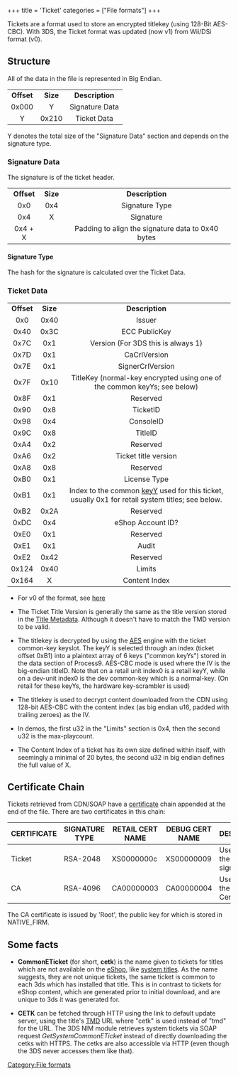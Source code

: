 +++
title = 'Ticket'
categories = ["File formats"]
+++

Tickets are a format used to store an encrypted titlekey (using 128-Bit
AES-CBC). With 3DS, the Ticket format was updated (now v1) from Wii/DSi
format (v0).

## Structure

All of the data in the file is represented in Big Endian.

|            |          |                 |
|:----------:|:--------:|:---------------:|
| **Offset** | **Size** | **Description** |
|   0x000    |    Y     | Signature Data  |
|     Y      |  0x210   |   Ticket Data   |

Y denotes the total size of the "Signature Data" section and depends on
the signature type.

### Signature Data

The signature is of the ticket header.

|            |          |                                                   |
|:----------:|:--------:|:-------------------------------------------------:|
| **Offset** | **Size** |                  **Description**                  |
|    0x0     |   0x4    |                  Signature Type                   |
|    0x4     |    X     |                     Signature                     |
|  0x4 + X   |          | Padding to align the signature data to 0x40 bytes |

#### Signature Type

The hash for the signature is calculated over the Ticket Data.

### Ticket Data

|            |          |                                                                                                                   |
|:----------:|:--------:|:-----------------------------------------------------------------------------------------------------------------:|
| **Offset** | **Size** |                                                  **Description**                                                  |
|    0x0     |   0x40   |                                                      Issuer                                                       |
|    0x40    |   0x3C   |                                                   ECC PublicKey                                                   |
|    0x7C    |   0x1    |                                        Version (For 3DS this is always 1)                                         |
|    0x7D    |   0x1    |                                                   CaCrlVersion                                                    |
|    0x7E    |   0x1    |                                                 SignerCrlVersion                                                  |
|    0x7F    |   0x10   |                     TitleKey (normal-key encrypted using one of the common keyYs; see below)                      |
|    0x8F    |   0x1    |                                                     Reserved                                                      |
|    0x90    |   0x8    |                                                     TicketID                                                      |
|    0x98    |   0x4    |                                                     ConsoleID                                                     |
|    0x9C    |   0x8    |                                                      TitleID                                                      |
|    0xA4    |   0x2    |                                                     Reserved                                                      |
|    0xA6    |   0x2    |                                               Ticket title version                                                |
|    0xA8    |   0x8    |                                                     Reserved                                                      |
|    0xB0    |   0x1    |                                                   License Type                                                    |
|    0xB1    |   0x1    | Index to the common [keyY](AES "wikilink") used for this ticket, usually 0x1 for retail system titles; see below. |
|    0xB2    |   0x2A   |                                                     Reserved                                                      |
|    0xDC    |   0x4    |                                                 eShop Account ID?                                                 |
|    0xE0    |   0x1    |                                                     Reserved                                                      |
|    0xE1    |   0x1    |                                                       Audit                                                       |
|    0xE2    |   0x42   |                                                     Reserved                                                      |
|   0x124    |   0x40   |                                                      Limits                                                       |
|   0x164    |    X     |                                                   Content Index                                                   |

- For v0 of the format, see
  [here](Talk:Ticket#Ticket_Format_0 "wikilink")

<!-- -->

- The Ticket Title Version is generally the same as the title version
  stored in the [Title Metadata](TMD "wikilink"). Although it doesn't
  have to match the TMD version to be valid.

<!-- -->

- The titlekey is decrypted by using the [AES](AES "wikilink") engine
  with the ticket common-key keyslot. The keyY is selected through an
  index (ticket offset 0xB1) into a plaintext array of 6 keys ("common
  keyYs") stored in the data section of Process9. AES-CBC mode is used
  where the IV is the big-endian titleID. Note that on a retail unit
  index0 is a retail keyY, while on a dev-unit index0 is the dev
  common-key which is a normal-key. (On retail for these keyYs, the
  hardware key-scrambler is used)

<!-- -->

- The titlekey is used to decrypt content downloaded from the CDN using
  128-bit AES-CBC with the content index (as big endian u16, padded with
  trailing zeroes) as the IV.

<!-- -->

- In demos, the first u32 in the "Limits" section is 0x4, then the
  second u32 is the max-playcount.

<!-- -->

- The Content Index of a ticket has its own size defined within itself,
  with seemingly a minimal of 20 bytes, the second u32 in big endian
  defines the full value of X.

## Certificate Chain

Tickets retrieved from CDN/SOAP have a
[certificate](Certificates "wikilink") chain appended at the end of the
file. There are two certificates in this chain:

| CERTIFICATE | SIGNATURE TYPE | RETAIL CERT NAME | DEBUG CERT NAME | DESCRIPTION                           |
|-------------|----------------|------------------|-----------------|---------------------------------------|
| Ticket      | RSA-2048       | XS0000000c       | XS00000009      | Used to verify the Ticket signature   |
| CA          | RSA-4096       | CA00000003       | CA00000004      | Used to verify the Ticket Certificate |

The CA certificate is issued by 'Root', the public key for which is
stored in NATIVE_FIRM.

## Some facts

- **CommonETicket** (for short, **cetk**) is the name given to tickets
  for titles which are not available on the [eShop](EShop "wikilink"),
  like [system titles](Title_list#CTR_System_Titles "wikilink"). As the
  name suggests, they are not unique tickets, the same ticket is common
  to each 3ds which has installed that title. This is in contrast to
  tickets for eShop content, which are generated prior to initial
  download, and are unique to 3ds it was generated for.

<!-- -->

- **CETK** can be fetched through HTTP using the link to default update
  server, using the title's [TMD](TMD "wikilink") URL where "cetk" is
  used instead of "tmd" for the URL. The 3DS NIM module retrieves system
  tickets via SOAP request *GetSystemCommonETicket* instead of directly
  downloading the cetks with HTTPS. The cetks are also accessible via
  HTTP (even though the 3DS never accesses them like that).

[Category:File formats](Category:File_formats "wikilink")
